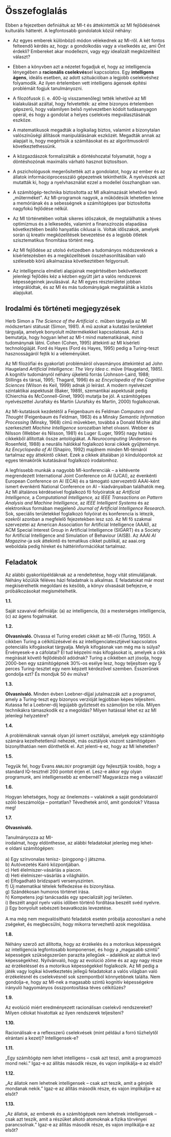 <?xml version="1.0" encoding="UTF-8" standalone="no"?>
<!DOCTYPE html PUBLIC "-//W3C//DTD XHTML 1.1//EN" "http://www.w3.org/TR/xhtml11/DTD/xhtml11.dtd">
<html xmlns="http://www.w3.org/1999/xhtml"><head><meta name="generator" content="DocBook XSL Stylesheets V1.76.1"/></head><body><div class="section" title="Összefoglalás"><div class="titlepage"><div><div><h1 class="title"><a id="id520494"/>Összefoglalás</h1></div></div></div><p>Ebben a fejezetben definiáltuk az MI-t és áttekintettük az MI fejlődésének kulturális hátterét. A legfontosabb gondolatok közül néhány:</p><div class="itemizedlist"><ul class="itemizedlist"><li class="listitem"><p>Az egyes emberek különböző módon vélekednek az MI-ről. A két fontos felteendő kérdés az, hogy: a gondolkodás vagy a viselkedés az, ami Önt érdekli? Embereket akar modellezni, vagy egy idealizált megközelítést választ?</p></li></ul></div><div class="itemizedlist"><ul class="itemizedlist"><li class="listitem"><p>Ebben a könyvben azt a nézetet fogadjuk el, hogy az intelligencia lényegében a <span class="strong"><strong>racio</strong></span><span class="strong"><strong>nális cselekvés</strong></span>sel kapcsolatos. Egy <span class="strong"><strong>intelligens ágens</strong></span>, ideális esetben, az adott szituációban a legjobb cselekvéshez folyamodik. Az ilyen értelemben vett intelligens ágensek építési problémáit fogjuk tanulmányozni.</p></li><li class="listitem"><p>A filozófusok (i. e. 400-ig visszamenőleg) tették lehetővé az MI kialakulását azáltal, hogy felvetették: az elme bizonyos értelemben gépszerű, hogy valamilyen belső nyelvezetben kódolt tudásanyagon operál, és hogy a gondolat a helyes cselekvés megválasztásának eszköze.</p></li><li class="listitem"><p>A matematikusok megadták a logikailag biztos, valamint a bizonytalan valószínűségi állítások manipulálásának eszközét. Megadták annak az alapjait is, hogy megértsük a számításokat és az algoritmusokról következtethessünk.</p></li><li class="listitem"><p>A közgazdászok formalizálták a döntéshozatal folyamatát, hogy a döntéshozónak maximális várható hasznot biztosítson.</p></li><li class="listitem"><p>A pszichológusok megerősítették azt a gondolatot, hogy az ember és az állatok információprocesszáló gépezetnek tekinthetők. A nyelvészek azt mutatták ki, hogy a nyelvhasználat ezzel a modellel összhangban van.</p></li><li class="listitem"><p>A számítógép-technika biztosította az MI alkalmazását lehetővé tevő „műterméket”. Az MI-programok nagyok, a működésük lehetetlen lenne a memóriának és a sebességnek a számítógépes ipar biztosította nagyfokú fejlődése nélkül.</p></li><li class="listitem"><p>Az MI történetében voltak sikeres időszakok, de megtalálhatók a téves optimizmus és a lelkesedés, valamint a finanszírozás elapadása következtében beálló hanyatlás ciklusai is. Voltak időszakok, amelyek során új kreatív megközelítések bevezetése és a legjobb ötletek szisztematikus finomítása történt meg.</p></li><li class="listitem"><p>Az MI fejlődése az utolsó évtizedben a tudományos módszereknek a kísérletezésben és a megközelítések összehasonlításában való szélesebb körű alkalmazása következtében felgyorsult.</p></li><li class="listitem"><p>Az intelligencia elméleti alapjainak megértésében bekövetkezett jelenlegi fejlődés kéz a kézben együtt járt a valós rendszerek képességeinek javulásával. Az MI egyes részterületei jobban integrálódtak, és az MI és más tudományágak megtalálták a közös alapjukat.</p></li></ul></div><div class="section" title="Irodalmi és történeti megjegyzések"><div class="titlepage"><div><div><h2 class="title"><a id="id520322"/>Irodalmi és történeti megjegyzések</h2></div></div></div><p>Herb Simon a <span class="emphasis"><em>The Science of the Artificial</em></span> c. műben tárgyalja az MI módszertani státusát (Simon, 1981). A mű azokat a kutatási területeket tárgyalja, amelyek bonyolult műtermékekkel kapcsolatosak. Azt is bemutatja, hogy hogyan lehet az MI-t mind matematikának, mind tudománynak látni. Cohen (Cohen, 1995) áttekinti az MI kísérleti technológiáját. Ford és Hayes (Ford és Hayes, 1995) pedig a Turing-teszt hasznosságáról fejtik ki a véleményüket.</p><p>Az MI filozófiai és gyakorlati problémáiról olvasmányos áttekintést ad John Haugeland <span class="emphasis"><em>Artificial Intelligence: The Very Idea</em></span> c. műve (Haugeland, 1985). A kognitív tudományról néhány újkeletű forrás (Johnson-Laird, 1988; Stillings és társai, 1995; Thagard, 1996) és az <span class="emphasis"><em>Encyclopedia of the Cognitive Sciences</em></span> (Wilson és Keil, 1999) adnak jó leírást. A modern nyelvészet szintaktikai aspektusát (Baker, 1989), szemantikai aspektusát pedig (Chierchia és McConnell-Ginet, 1990) mutatja be jól. A számítógépes nyelvészettel Jurafsky és Martin (Jurafsky és Martin, 2000) foglalkoznak.</p><p>Az MI-kutatások kezdetétől a Feigenbaum és Feldman <span class="emphasis"><em>Computers and Thought</em></span> (Feigenbaum és Feldman, 1963) és a Minsky <span class="emphasis"><em>Semantic Information Processing</em></span> (Minsky, 1968) című művekben, továbbá a Donald Michie által szerkesztett <span class="emphasis"><em>Machine Intelligence</em></span> sorozatban lehet olvasni. Webber és Nilsson (Webber és Nilsson, 1981) és Luger (Luger, 1995) nagy hatású cikkekből állítottak össze antológiákat. A <span class="emphasis"><em>Neurocomputing</em></span> (Anderson és Rosenfeld, 1988) a neurális hálókkal foglalkozó korai cikkek gyűjteménye. Az <span class="emphasis"><em>Encyclopedia of AI</em></span> (Shapiro, 1992) majdnem minden MI-témáról tartalmaz egy áttekintő cikket. Ezek a cikkek általában jó kiindulópontok az egyes témakörök kutatásával foglalkozó irodalomhoz. </p><p>A legfrissebb munkák a nagyobb MI-konferenciák – a kétévente megrendezett International Joint Conference on AI (IJCAI), az évenkénti European Conference on AI (ECAI) és a támogató szervezetről AAAI-ként ismert évenkénti National Conference on AI – kiadványaiban találhatók meg. Az MI általános kérdéseivel foglalkozó fő folyóiratok az <span class="emphasis"><em>Artificial Intelligence, </em></span>a<span class="emphasis"><em> Computational Intelligence, </em></span>az <span class="emphasis"><em>IEEE Transactions on Pattern Analysis and Machine Intelligence,</em></span> az <span class="emphasis"><em>IEEE Intelligent Systems</em></span> és az elektronikus formában megjelenő  <span class="emphasis"><em>Journal of Artificial Intelligence Research</em></span>. Sok, speciális területekkel foglalkozó folyóirat és konferencia is létezik, ezekről azonban a megfelelő fejezetekben lesz szó. Az MI fő szakmai szervezetei az American Association for Artificial Intelligence (AAAI), az ACM Special Interest Group in Artificial Intelligence (SIGART) és a Society for Artificial Intelligence and Simulation of Behaviour (AISB). Az AAAI <span class="emphasis"><em>AI Magazine</em></span>-ja sok áttekintő és tematikus cikket publikál, az aaai.org weboldala pedig híreket és háttérinformációkat tartalmaz.</p></div><div class="section" title="Feladatok"><div class="titlepage"><div><div><h2 class="title"><a id="id520154"/>Feladatok</h2></div></div></div><p>Az alábbi gyakorlópéldáknak az a rendeltetése, hogy vitát stimuláljanak. Néhány közülük féléves házi feladatnak is alkalmas. E feladatokat már most megkísérelhetik megoldani és később, a könyv olvasását befejezve, e próbálkozásokat megismételhetik.</p><p><span class="strong"><strong>1.1.</strong></span></p><p>Saját szavaival definiálja: (a) az intelligencia, (b) a mesterséges intelligencia, (c) az ágens fogalmakat.</p><p><span class="strong"><strong>1.2.</strong></span></p><p class="irodalom" title="Olvasnivaló"><strong>Olvasnivaló. </strong>Olvassa el Turing eredeti cikkét az MI-ről (Turing, 1950). A cikkben Turing a célkitűzésével és az intelligenciatesztjével kapcsolatos potenciális kifogásokat tárgyalja. Melyik kifogásnak van még ma is súlya? Érvényesek-e a cáfolatai? El tud képzelni más kifogásokat is, amelyek a cikk megírását követő fejlődésből adódnak? Turing a cikkében azt jósolja, hogy 2000-ben egy számítógépnek 30%-os esélye lesz, hogy teljesítsen egy 5 perces Turing-tesztet egy nem képzett kérdezővel szemben. Ésszerűnek gondolja ezt? És mondjuk 50 év múlva?</p><p><span class="strong"><strong>1.3.</strong></span></p><p class="irodalom" title="Olvasnivaló"><strong>Olvasnivaló. </strong>Minden évben Loebner-díjjal jutalmazzák azt a programot, amely a Turing-teszt egy bizonyos verzióját legjobban képes teljesíteni. Kutassa fel a Loebner-díj legújabb győztesét és számoljon be róla. Milyen technikákra támaszkodik ez a megoldás? Milyen hatással lehet ez az MI jelenlegi helyzetére?</p><p><span class="strong"><strong>1.4.</strong></span></p><p>A problémáknak vannak olyan jól ismert osztályai, amelyek egy számítógép számára kezelhetetlenül nehezek, más osztályok viszont számítógépen bizonyíthatóan nem dönthetők el. Azt jelenti-e ez, hogy az MI lehetetlen?</p><p><span class="strong"><strong>1.5.</strong></span></p><p>Tegyük fel, hogy Evans <code class="code">ANALOGY</code> programját úgy fejlesztjük tovább, hogy a standard IQ-tesztnél 200 pontot érjen el. Lesz-e akkor egy olyan programunk, ami intelligensebb az embernél? Magyarázza meg a válaszát!</p><p><span class="strong"><strong>1.6.</strong></span></p><p>Hogyan lehetséges, hogy az önelemzés – valakinek a saját gondolatairól szóló beszámolója – pontatlan? Tévedhetek arról, amit gondolok? Vitassa meg!</p><p><span class="strong"><strong>1.7.</strong></span></p><p class="irodalom" title="Olvasnivaló"><strong>Olvasnivaló. </strong></p><div class="literallayout"><p>Tanulmányozza az MI-irodalmat, hogy eldönthesse, az alábbi feladatokat jelenleg meg lehet-e oldani számítógépen:<br/>
<br/>
a) Egy színvonalas tenisz- (pingpong-) játszma.<br/>
b) Autóvezetés Kairó központjában.<br/>
c) Heti élelmiszer-vásárlás a piacon.<br/>
d) Heti élelmiszer-vásárlás a világhálón. <br/>
e) Elfogadható bridzsparti versenyszinten.<br/>
f) Új matematikai tételek felfedezése és bizonyítása.<br/>
g) Szándékosan humoros történet írása.<br/>
h) Kompetens jogi tanácsadás egy specializált jogi területen.<br/>
i) Beszélt angol nyelv valós időben történő fordítása beszélt svéd nyelvre.<br/>
j) Egy bonyolult sebészeti beavatkozás levezetése.<br/>
<br/>
A ma még nem megvalósítható feladatok esetén próbálja azonosítani a nehézségeket, és megbecsülni, hogy mikorra tervezhető azok megoldása. <br/>
</p></div><p><span class="strong"><strong>1.8.</strong></span></p><p>Néhány szerző azt állította, hogy az érzékelés és a motorikus képességek az intelligencia legfontosabb komponensei, és hogy a „magasabb szintű” képességek szükségszerűen parazita jellegűek – adalékok az alattuk levő képességekhez. Nyilvánvaló, hogy az evolúció zöme és az agy nagy része az érzékeléssel és a motorikus képességekkel foglalkozik. Az MI pedig a játék vagy logikai következtetés jellegű feladatokat a valós világban való érzékelésnél és cselekvésnél sok szempontból könnyebbnek találta. Nem gondolja-e, hogy az MI-nek a magasabb szintű kognitív képességekre irányuló hagyományos összpontosítása téves célkitűzés?</p><p><span class="strong"><strong>1.9.</strong></span></p><p>Az evolúció miért eredményezett racionálisan cselekvő rendszereket? Milyen célokat hivatottak az ilyen rendszerek teljesíteni?</p><p><span class="strong"><strong>1.10.</strong></span></p><p>Racionálisak-e a reflexszerű cselekvések (mint például a forró tűzhelytől elrántani a kezet)? Intelligensek-e?</p><p><span class="strong"><strong>1.11.</strong></span></p><p>„Egy számítógép nem lehet intelligens – csak azt teszi, amit a programozó mond neki.” Igaz-e az állítás második része, és vajon implikálja-e az elsőt?</p><p><span class="strong"><strong>1.12.</strong></span></p><p>„Az állatok nem lehetnek intelligensek – csak azt teszik, amit a génjeik mondanak nekik.” Igaz-e az állítás második része, és vajon implikálja-e az elsőt?</p><p><span class="strong"><strong>1.13.</strong></span></p><p>„Az állatok, az emberek és a számítógépek nem lehetnek intelligensek – csak azt teszik, amit a részüket alkotó atomoknak a fizika törvényei parancsolnak.” Igaz-e az állítás második része, és vajon implikálja-e az elsőt?</p></div></div></body></html>
